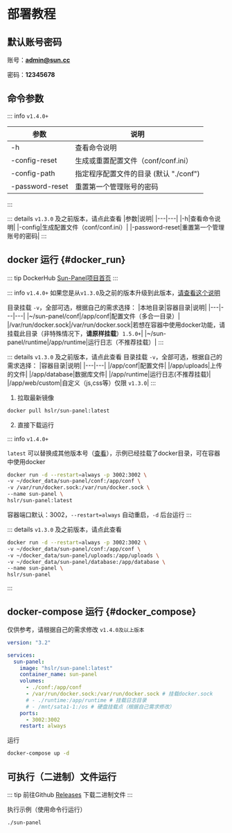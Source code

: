 # 部署教程

## 默认账号密码
账号：**admin@sun.cc**

密码：**12345678**

## 命令参数

::: info `v1.4.0+` 

|参数|说明|
|---|---|
|-h|查看命令说明|
|-config-reset|生成或重置配置文件（conf/conf.ini）|
|-config-path|指定程序配置文件的目录 (默认 "./conf")|
|-password-reset|重置第一个管理账号的密码|

:::

::: details `v1.3.0` 及之前版本，请点此查看
|参数|说明|
|---|---|
|-h|查看命令说明|
|-config|生成配置文件（conf/conf.ini）|
|-password-reset|重置第一个管理账号的密码|
:::

## docker 运行 {#docker_run}

::: tip
DockerHub [Sun-Panel项目首页](https://hub.docker.com/r/hslr/sun-panel) 
:::

::: info `v1.4.0+` 
如果您是从`v1.3.0`及之前的版本升级到此版本，[请查看这个说明](https://github.com/hslr-s/sun-panel/discussions/98)

目录挂载 `-v`，全部可选，根据自己的需求选择：
|本地目录|容器目录|说明|
|---|---|---|
|~/sun-panel/conf|/app/conf|配置文件（多合一目录）|
|/var/run/docker.sock|/var/run/docker.sock|若想在容器中使用docker功能，请挂载此目录（非特殊情况下，**请原样挂载**）`1.5.0+`|
|~/sun-panel/runtime|/app/runtime|运行日志（不推荐挂载）|
:::

::: details `v1.3.0` 及之前版本，请点此查看
目录挂载 `-v`，全部可选，根据自己的需求选择：
|容器目录|说明|
|---|---|
|/app/conf|配置文件|
|/app/uploads|上传的文件|
|/app/database|数据库文件|
|/app/runtime|运行日志(不推荐挂载)|
|/app/web/custom|自定义（js,css等）仅限 `v1.3.0`|
:::

1. 拉取最新镜像
```sh
docker pull hslr/sun-panel:latest
```

2. 直接下载运行

::: info `v1.4.0+` 

`latest` 可以替换成其他版本号（[查看](https://hub.docker.com/r/hslr/sun-panel/tags)），示例已经挂载了docker目录，可在容器中使用docker
```sh
docker run -d --restart=always -p 3002:3002 \
-v ~/docker_data/sun-panel/conf:/app/conf \
-v /var/run/docker.sock:/var/run/docker.sock \
--name sun-panel \
hslr/sun-panel:latest
```

容器端口默认：3002，`--restart=always` 自动重启，`-d` 后台运行
:::

::: details `v1.3.0` 及之前版本，请点此查看
```sh
docker run -d --restart=always -p 3002:3002 \
-v ~/docker_data/sun-panel/conf:/app/conf \
-v ~/docker_data/sun-panel/uploads:/app/uploads \
-v ~/docker_data/sun-panel/database:/app/database \
--name sun-panel \
hslr/sun-panel
```
:::

## docker-compose 运行 {#docker_compose}

仅供参考，请根据自己的需求修改 `v1.4.0及以上版本`

```yaml
version: "3.2"

services:
  sun-panel:
    image: "hslr/sun-panel:latest"
    container_name: sun-panel
    volumes:
      - ./conf:/app/conf
      - /var/run/docker.sock:/var/run/docker.sock # 挂载docker.sock
      # - ./runtime:/app/runtime # 挂载日志目录
      # - /mnt/sata1-1:/os # 硬盘挂载点（根据自己需求修改）
    ports:
      - 3002:3002
    restart: always
```

运行
```sh
docker-compose up -d
```


## 可执行（二进制）文件运行

::: tip
前往Github  [Releases](https://github.com/hslr-s/sun-panel/releases) 下载二进制文件
:::


执行示例（使用命令行运行）

```sh
./sun-panel
```



